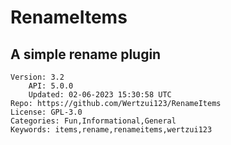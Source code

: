 # RenameItems
## A simple rename plugin
```properties
Version: 3.2
    API: 5.0.0
    Updated: 02-06-2023 15:30:58 UTC
Repo: https://github.com/Wertzui123/RenameItems
License: GPL-3.0
Categories: Fun,Informational,General
Keywords: items,rename,renameitems,wertzui123
```